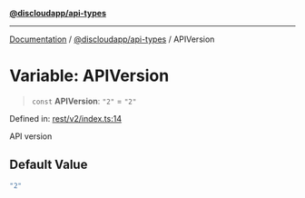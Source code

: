 [**@discloudapp/api-types**](../README.md)

***

[Documentation](../../../packages.md) / [@discloudapp/api-types](../README.md) / APIVersion

# Variable: APIVersion

> `const` **APIVersion**: `"2"` = `"2"`

Defined in: [rest/v2/index.ts:14](https://github.com/discloud/discloud.app/blob/bfcb626f6315ac03eb36b36e57f162cd101e1996/packages/api-types/rest/v2/index.ts#L14)

API version

## Default Value

```ts
"2"
```
